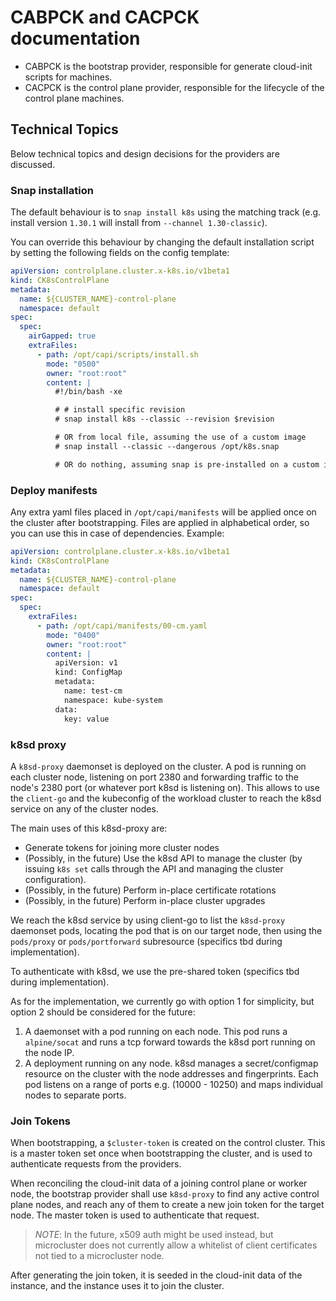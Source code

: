# CABPCK and CACPCK documentation

- CABPCK is the bootstrap provider, responsible for generate cloud-init scripts for machines.
- CACPCK is the control plane provider, responsible for the lifecycle of the control plane machines.

## Technical Topics

Below technical topics and design decisions for the providers are discussed.

### Snap installation

The default behaviour is to `snap install k8s` using the matching track (e.g. install version `1.30.1` will install from `--channel 1.30-classic`).

You can override this behaviour by changing the default installation script by setting the following fields on the config template:

```yaml
apiVersion: controlplane.cluster.x-k8s.io/v1beta1
kind: CK8sControlPlane
metadata:
  name: ${CLUSTER_NAME}-control-plane
  namespace: default
spec:
  spec:
    airGapped: true
    extraFiles:
      - path: /opt/capi/scripts/install.sh
        mode: "0500"
        owner: "root:root"
        content: |
          #!/bin/bash -xe

          # # install specific revision
          # snap install k8s --classic --revision $revision

          # OR from local file, assuming the use of a custom image
          # snap install --classic --dangerous /opt/k8s.snap

          # OR do nothing, assuming snap is pre-installed on a custom image
```

### Deploy manifests

Any extra yaml files placed in `/opt/capi/manifests` will be applied once on the cluster after bootstrapping. Files are applied in alphabetical order, so you can use this in case of dependencies. Example:

```yaml
apiVersion: controlplane.cluster.x-k8s.io/v1beta1
kind: CK8sControlPlane
metadata:
  name: ${CLUSTER_NAME}-control-plane
  namespace: default
spec:
  spec:
    extraFiles:
      - path: /opt/capi/manifests/00-cm.yaml
        mode: "0400"
        owner: "root:root"
        content: |
          apiVersion: v1
          kind: ConfigMap
          metadata:
            name: test-cm
            namespace: kube-system
          data:
            key: value
```

### k8sd proxy

A `k8sd-proxy` daemonset is deployed on the cluster. A pod is running on each cluster node, listening on port 2380 and forwarding traffic to the node's 2380 port (or whatever port k8sd is listening on). This allows to use the `client-go` and the kubeconfig of the workload cluster to reach the k8sd service on any of the cluster nodes.

The main uses of this k8sd-proxy are:
- Generate tokens for joining more cluster nodes
- (Possibly, in the future) Use the k8sd API to manage the cluster (by issuing `k8s set` calls through the API and managing the cluster configuration).
- (Possibly, in the future) Perform in-place certificate rotations
- (Possibly, in the future) Perform in-place cluster upgrades

We reach the k8sd service by using client-go to list the `k8sd-proxy` daemonset pods, locating the pod that is on our target node, then using the `pods/proxy` or `pods/portforward` subresource (specifics tbd during implementation).

To authenticate with k8sd, we use the pre-shared token (specifics tbd during implementation).

As for the implementation, we currently go with option 1 for simplicity, but option 2 should be considered for the future:

1. A daemonset with a pod running on each node. This pod runs a `alpine/socat` and runs a tcp forward towards the k8sd port running on the node IP.
2. A deployment running on any node. k8sd manages a secret/configmap resource on the cluster with the node addresses and fingerprints. Each pod listens on a range of ports e.g. (10000 - 10250) and maps individual nodes to separate ports.

### Join Tokens

When bootstrapping, a `$cluster-token` is created on the control cluster. This is a master token set once when bootstrapping the cluster, and is used to authenticate requests from the providers.

When reconciling the cloud-init data of a joining control plane or worker node, the bootstrap provider shall use `k8sd-proxy` to find any active control plane nodes, and reach any of them to create a new join token for the target node. The master token is used to authenticate that request.

> *NOTE*: In the future, x509 auth might be used instead, but microcluster does not currently allow a whitelist of client certificates not tied to a microcluster node.

After generating the join token, it is seeded in the cloud-init data of the instance, and the instance uses it to join the cluster.
